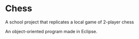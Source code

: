 # Chess
A school project that replicates a local game of 2-player chess

An object-oriented program made in Eclipse. 
